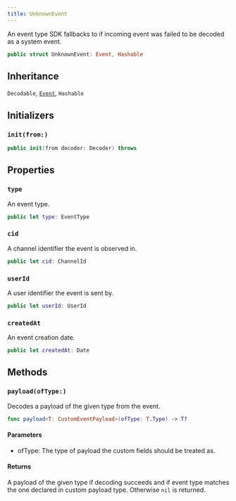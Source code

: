 ```yaml
---
title: UnknownEvent
---
```


An event type SDK fallbacks to if incoming event was failed to be
decoded as a system event.

``` swift
public struct UnknownEvent: Event, Hashable 
```

## Inheritance

`Decodable`, [`Event`](../../../../web-socket-client/events/event), `Hashable`

## Initializers

### `init(from:)`

``` swift
public init(from decoder: Decoder) throws 
```

## Properties

### `type`

An event type.

``` swift
public let type: EventType
```

### `cid`

A channel identifier the event is observed in.

``` swift
public let cid: ChannelId
```

### `userId`

A user identifier the event is sent by.

``` swift
public let userId: UserId
```

### `createdAt`

An event creation date.

``` swift
public let createdAt: Date
```

## Methods

### `payload(ofType:)`

Decodes a payload of the given type from the event.

``` swift
func payload<T: CustomEventPayload>(ofType: T.Type) -> T? 
```

#### Parameters

  - ofType: The type of payload the custom fields should be treated as.

#### Returns

A payload of the given type if decoding succeeds and if event type matches the one declared in custom payload type. Otherwise `nil` is returned.
